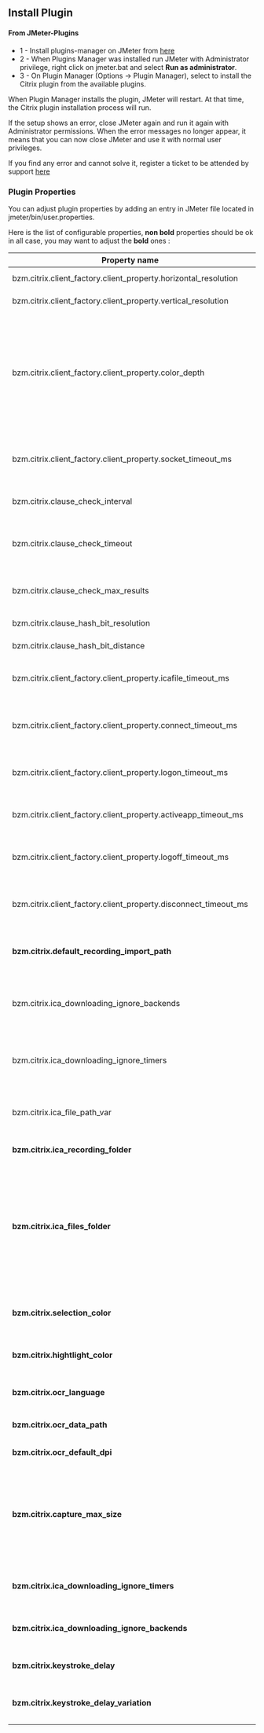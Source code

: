 ## Install Plugin

#### From JMeter-Plugins

* 1 - Install plugins-manager on JMeter from [here](https://jmeter-plugins.org/install/Install/)
* 2 - When Plugins Manager was installed run JMeter with Administrator privilege, right click on jmeter.bat and select **Run as administrator**.
* 3 - On Plugin Manager (Options -> Plugin Manager), select to install the Citrix plugin from the available plugins.

When Plugin Manager installs the plugin, JMeter will restart. At that time, the Citrix plugin installation process will run.

If the setup shows an error, close JMeter again and run it again with Administrator permissions.
When the error messages no longer appear, it means that you can now close JMeter and use it with normal user privileges.

If you find any error and cannot solve it, register a ticket to be attended by support [here](https://github.com/BlazeMeter/CitrixPlugin/issues)

### Plugin Properties

You can adjust plugin properties by adding an entry in JMeter file located in jmeter/bin/user.properties.

Here is the list of configurable properties,  **non bold** properties should be ok in all case, you may want to adjust the **bold** ones :

| Property name | Description  | Default Value |
|------------   |-----------   |------------   |
| bzm.citrix.client_factory.client_property.horizontal_resolution | Screen horizontal resolution |  |
| bzm.citrix.client_factory.client_property.vertical_resolution | Screen vertical resolution |  |
| bzm.citrix.client_factory.client_property.color_depth | Color depth, use Color16 to get 16 colors, Color256 to get 256 color, Color16Bit to get high colors (16bpp), Color24Bit to get true colors (24bpp), Keep it empty to let the client decide | |        
| bzm.citrix.client_factory.client_property.socket_timeout_ms | JMeterProperty that defines the socket timeout of Receiver in Milliseconds | 5000 (in millis) |  |
| bzm.citrix.clause_check_interval | Interval for the timing of clause checks | 1000 (in millis) |
| bzm.citrix.clause_check_timeout | Default time period (in ms) during which a clause must be validated | 3000 (in millis) |
| bzm.citrix.clause_check_max_results | Maximum number of check results kept in the responseMessage  | 20  |
| bzm.citrix.clause_hash_bit_resolution | Hash resolution in bits | 128 (in bits) | 
| bzm.citrix.clause_hash_bit_distance | Hash Hamming Distance in bits | 3 (in bits) |
| bzm.citrix.client_factory.client_property.icafile_timeout_ms | Maximum wait time for ICAFile connect event at application start | 10000 (in millis) |
| bzm.citrix.client_factory.client_property.connect_timeout_ms | Maximum wait time for CONNECT session event at application start | 90000 (in millis) |
| bzm.citrix.client_factory.client_property.logon_timeout_ms | Maximum wait time for LOGON session event at application start | 90000 (in millis) |
| bzm.citrix.client_factory.client_property.activeapp_timeout_ms | Maximum wait time for application become active | 120000 (in millis) |
| bzm.citrix.client_factory.client_property.logoff_timeout_ms | Maximum wait time for LOGOFF session event at application end | 65000 (in millis) |
| bzm.citrix.client_factory.client_property.disconnect_timeout_ms  | Maximum wait time for DISCONNECT session event at application end | 65000 (in millis) |
| **bzm.citrix.default_recording_import_path** | Directory used to decompress during import recording | <JMeterHome>/citrix-recordings/<folder with date and time> |
| bzm.citrix.ica_downloading_ignore_backends | Allows you to ignore the BackendListeners present in the plan during ICA download | true |
| bzm.citrix.ica_downloading_ignore_timers | Allows you to ignore timers present in the test plan during ICA download | true |
| bzm.citrix.ica_file_path_var | Refers to the variable used to retrieve the ICA path by the ICA File Saver | citrix_ica_file_path |
| **bzm.citrix.ica_recording_folder** | Default recording folder | <JMeterHome>/citrix_recording |
| **bzm.citrix.ica_files_folder** | Property used to set default value for **ICA File Saver** element. This value will be used as Folder where ICA files are downloaded. Make sure that user running JMeter is allowed to **read/write** in this folder. | <JMeterHome>/ica_files |
| **bzm.citrix.selection_color** | Color of the selection mask expressed as R,G,B | 0,255,0 which is Green |
| **bzm.citrix.hightlight_color** | Color of the highlight mask expressed as R,G,B | 255,0,0 which is Green |
| **bzm.citrix.ocr_language** | Language used for text recognition | eng |
| **bzm.citrix.ocr_data_path** | Folder containing data for OCR recognition | temp folder |
| **bzm.citrix.ocr_default_dpi** | Images default dpi used by OCR | 70 |
| **bzm.citrix.capture_max_size** | The maximum number of user interactions that can be recorded on the same capture WARNING !!! **A value too high can lead to insufficient memory** | 500 |
| **bzm.citrix.ica_downloading_ignore_timers** | Ignore timers when downloading ICA during recording | true |
| **bzm.citrix.ica_downloading_ignore_backends** | Ignore timers when downloading ICA during recording | true |
| **bzm.citrix.keystroke_delay** | Default delay between keystrokes | 100 |
| **bzm.citrix.keystroke_delay_variation** | Default variation added to delay between keystrokes | 10                                        |



